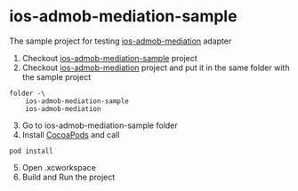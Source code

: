 # ios-admob-mediation-sample
The sample project for testing [ios-admob-mediation](https://github.com/StartApp-SDK/ios-admob-mediation) adapter

1. Checkout [ios-admob-mediation-sample](https://github.com/StartApp-SDK/ios-admob-mediation-sample) project
1. Checkout [ios-admob-mediation](https://github.com/StartApp-SDK/ios-admob-mediation) project and put it in the same folder with the sample project

```
folder -\
    ios-admob-mediation-sample
    ios-admob-mediation
```

3. Go to ios-admob-mediation-sample folder
3. Install [CocoaPods](https://cocoapods.org) and call

```
pod install
```
5. Open .xcworkspace
5. Build and Run the project
